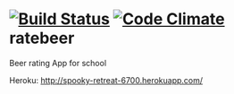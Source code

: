 [![Build Status](https://travis-ci.org/Irkka/ratebeer.png?branch=master)](https://travis-ci.org/Irkka/ratebeer)
[![Code Climate](https://codeclimate.com/github/Irkka/ratebeer.png)](https://codeclimate.com/github/Irkka/ratebeer)
ratebeer
========

Beer rating App for school

Heroku:
http://spooky-retreat-6700.herokuapp.com/

